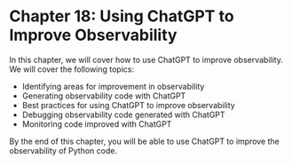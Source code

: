 # Chapter 18: Using ChatGPT to Improve Observability

In this chapter, we will cover how to use ChatGPT to improve observability. We will cover the following topics:

- Identifying areas for improvement in observability
- Generating observability code with ChatGPT
- Best practices for using ChatGPT to improve observability
- Debugging observability code generated with ChatGPT
- Monitoring code improved with ChatGPT

By the end of this chapter, you will be able to use ChatGPT to improve the observability of Python code.